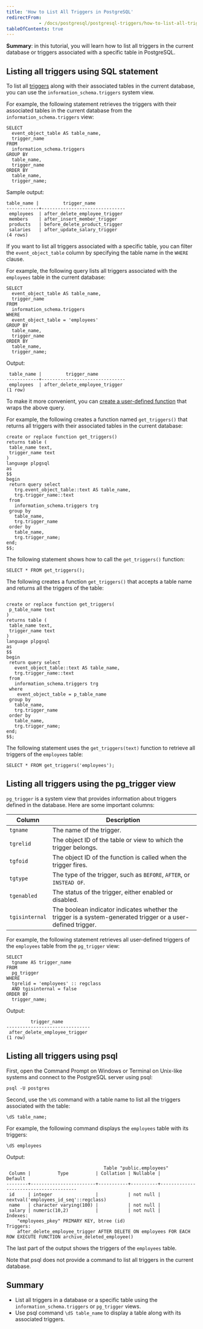 ```yaml
---
title: 'How to List All Triggers in PostgreSQL'
redirectFrom: 
            - /docs/postgresql/postgresql-triggers/how-to-list-all-triggers-in-postgresql/
tableOfContents: true
---
```


**Summary**: in this tutorial, you will learn how to list all triggers in the current database or triggers associated with a specific table in PostgreSQL.

## Listing all triggers using SQL statement

To list all [triggers](https://www.postgresqltutorial.com/postgresql-triggers/) along with their associated tables in the current database, you can use the `information_schema.triggers` system view.

For example, the following statement retrieves the triggers with their associated tables in the current database from the `information_schema.triggers` view:

```
SELECT
  event_object_table AS table_name,
  trigger_name
FROM
  information_schema.triggers
GROUP BY
  table_name,
  trigger_name
ORDER BY
  table_name,
  trigger_name;
```

Sample output:

```
table_name |         trigger_name
------------+-------------------------------
 employees  | after_delete_employee_trigger
 members    | after_insert_member_trigger
 products   | before_delete_product_trigger
 salaries   | after_update_salary_trigger
(4 rows)
```

If you want to list all triggers associated with a specific table, you can filter the `event_object_table` column by specifying the table name in the `WHERE` clause.

For example, the following query lists all triggers associated with the `employees` table in the current database:

```
SELECT
  event_object_table AS table_name,
  trigger_name
FROM
  information_schema.triggers
WHERE
  event_object_table = 'employees'
GROUP BY
  table_name,
  trigger_name
ORDER BY
  table_name,
  trigger_name;
```

Output:

```
 table_name |         trigger_name
------------+-------------------------------
 employees  | after_delete_employee_trigger
(1 row)
```

To make it more convenient, you can [create a user-defined function](https://www.postgresqltutorial.com/postgresql-plpgsql/postgresql-create-function/) that wraps the above query.

For example, the following creates a function named `get_triggers()` that returns all triggers with their associated tables in the current database:

```
create or replace function get_triggers()
returns table (
 table_name text,
 trigger_name text
)
language plpgsql
as
$$
begin
 return query select
   trg.event_object_table::text AS table_name,
   trg.trigger_name::text
 from
   information_schema.triggers trg
 group by
   table_name,
   trg.trigger_name
 order by
   table_name,
   trg.trigger_name;
end;
$$;
```

The following statement shows how to call the `get_triggers()` function:

```
SELECT * FROM get_triggers();
```

The following creates a function `get_triggers()` that accepts a table name and returns all the triggers of the table:

```

create or replace function get_triggers(
 p_table_name text
)
returns table (
 table_name text,
 trigger_name text
)
language plpgsql
as
$$
begin
 return query select
   event_object_table::text AS table_name,
   trg.trigger_name::text
 from
   information_schema.triggers trg
 where
    event_object_table = p_table_name
 group by
   table_name,
   trg.trigger_name
 order by
   table_name,
   trg.trigger_name;
end;
$$;
```

The following statement uses the `get_triggers(text)` function to retrieve all triggers of the `employees` table:

```
SELECT * FROM get_triggers('employees');
```

## Listing all triggers using the pg_trigger view

`pg_trigger` is a system view that provides information about triggers defined in the database. Here are some important columns:

| Column         | Description                                                                                                  |
| -------------- | ------------------------------------------------------------------------------------------------------------ |
| `tgname`       | The name of the trigger.                                                                                     |
| `tgrelid`      | The object ID of the table or view to which the trigger belongs.                                             |
| `tgfoid`       | The object ID of the function is called when the trigger fires.                                              |
| `tgtype`       | The type of the trigger, such as `BEFORE`, `AFTER`, or `INSTEAD OF`.                                         |
| `tgenabled`    | The status of the trigger, either enabled or disabled.                                                       |
| `tgisinternal` | The boolean indicator indicates whether the trigger is a system-generated trigger or a user-defined trigger. |

For example, the following statement retrieves all user-defined triggers of the `employees` table from the `pg_trigger` view:

```
SELECT
  tgname AS trigger_name
FROM
  pg_trigger
WHERE
  tgrelid = 'employees' :: regclass
  AND tgisinternal = false
ORDER BY
  trigger_name;
```

Output:

```
         trigger_name
-------------------------------
 after_delete_employee_trigger
(1 row)
```

## Listing all triggers using psql

First, open the Command Prompt on Windows or Terminal on Unix-like systems and connect to the PostgreSQL server using psql:

```
psql -U postgres
```

Second, use the `\dS` command with a table name to list all the triggers associated with the table:

```
\dS table_name;
```

For example, the following command displays the `employees` table with its triggers:

```
\dS employees
```

Output:

```
                                    Table "public.employees"
 Column |          Type          | Collation | Nullable |                Default
--------+------------------------+-----------+----------+---------------------------------------
 id     | integer                |           | not null | nextval('employees_id_seq'::regclass)
 name   | character varying(100) |           | not null |
 salary | numeric(10,2)          |           | not null |
Indexes:
    "employees_pkey" PRIMARY KEY, btree (id)
Triggers:
    after_delete_employee_trigger AFTER DELETE ON employees FOR EACH ROW EXECUTE FUNCTION archive_deleted_employee()
```

The last part of the output shows the triggers of the `employees` table.

Note that psql does not provide a command to list all triggers in the current database.

## Summary

- List all triggers in a database or a specific table using the `information_schema.triggers` or `pg_trigger` views.
- Use psql command `\dS table_name` to display a table along with its associated triggers.
